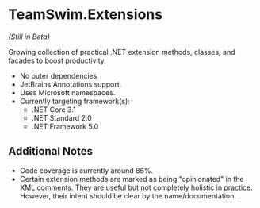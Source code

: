 # TeamSwim.Extensions
*(Still in Beta)*

Growing collection of practical .NET extension methods, classes, and facades to boost productivity.

- No outer dependencies
- JetBrains.Annotations support.
- Uses Microsoft namespaces.
- Currently targeting framework(s):
	- .NET Core 3.1
	- .NET Standard 2.0
	- .NET Framework 5.0

## Additional Notes
- Code coverage is currently around 86%.
- Certain extension methods are marked as being "opinionated" in the XML comments. They are useful but not completely holistic in practice. However, their intent should be clear by the name/documentation.


